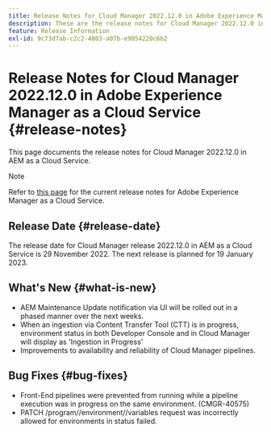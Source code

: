 ```yaml
---
title: Release Notes for Cloud Manager 2022.12.0 in Adobe Experience Manager as a Cloud Service
description: These are the release notes for Cloud Manager 2022.12.0 in AEM as a Cloud Service.
feature: Release Information
exl-id: 9c73d7ab-c2c2-4803-a07b-e9054220c6b2
---
```


# Release Notes for Cloud Manager 2022.12.0 in Adobe Experience Manager as a Cloud Service {#release-notes}

This page documents the release notes for Cloud Manager 2022.12.0 in AEM as a Cloud Service.

>[!NOTE]
>
>Refer to [this page](/help/release-notes/release-notes-cloud/release-notes-current.md) for the current release notes for Adobe Experience Manager as a Cloud Service.

## Release Date {#release-date}

The release date for Cloud Manager release 2022.12.0 in AEM as a Cloud Service is 29 November 2022. The next release is planned for 19 January 2023.

## What's New {#what-is-new}

* AEM Maintenance Update notification via UI will be rolled out in a phased manner over the next weeks.
* When an ingestion via Content Transfer Tool (CTT) is in progress, environment status in both Developer Console and in Cloud Manager will display as 'Ingestion in Progress'
* Improvements to availability and reliability of Cloud Manager pipelines.

## Bug Fixes {#bug-fixes}

* Front-End pipelines were prevented from running while a pipeline execution was in progress on the same environment. (CMGR-40575)
* PATCH /program//environment//variables request was incorrectly allowed for environments in status failed.
